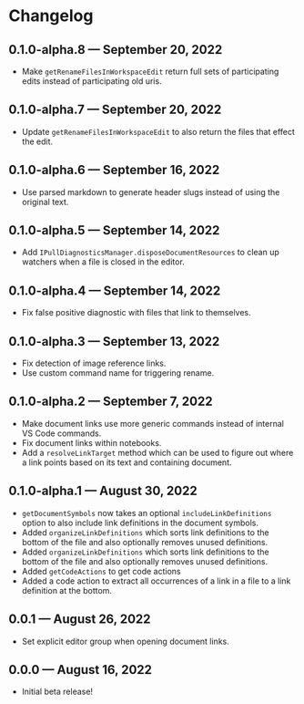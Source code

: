 # Changelog

## 0.1.0-alpha.8 — September 20, 2022
- Make `getRenameFilesInWorkspaceEdit` return full sets of participating edits instead of participating old uris.

## 0.1.0-alpha.7 — September 20, 2022
- Update `getRenameFilesInWorkspaceEdit` to also return the files that effect the edit.

## 0.1.0-alpha.6 — September 16, 2022
- Use parsed markdown to generate header slugs instead of using the original text.

## 0.1.0-alpha.5 — September 14, 2022
- Add `IPullDiagnosticsManager.disposeDocumentResources` to clean up watchers when a file is closed in the editor.

## 0.1.0-alpha.4 — September 14, 2022
- Fix false positive diagnostic with files that link to themselves.

## 0.1.0-alpha.3 — September 13, 2022
- Fix detection of image reference links.
- Use custom command name for triggering rename.

## 0.1.0-alpha.2 — September 7, 2022
- Make document links use more generic commands instead of internal VS Code commands.
- Fix document links within notebooks.
- Add a `resolveLinkTarget` method which can be used to figure out where a link points based on its text and containing document.

## 0.1.0-alpha.1 — August 30, 2022
- `getDocumentSymbols` now takes an optional `includeLinkDefinitions` option to also include link definitions in the document symbols.
- Added `organizeLinkDefinitions` which sorts link definitions to the bottom of the file and also optionally removes unused definitions.
- Added `organizeLinkDefinitions` which sorts link definitions to the bottom of the file and also optionally removes unused definitions.
- Added `getCodeActions` to get code actions
- Added a code action to extract all occurrences of a link in a file to a link definition at the bottom.

## 0.0.1 — August 26, 2022
- Set explicit editor group when opening document links.

## 0.0.0 — August 16, 2022
- Initial beta release!
